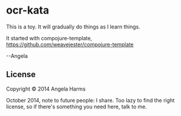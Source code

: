 # ocr-kata

This is a toy. It will gradually do things as I learn things. 

It started with compojure-template, https://github.com/weavejester/compojure-template

--Angela


## License

Copyright © 2014 Angela Harms

October 2014, note to future people: 
I share. Too lazy to find the right license, so if there's something you need here, talk to me.
